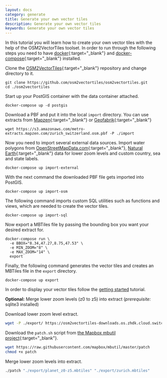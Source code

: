 ```yaml
---
layout: docs
category: generate
title: Generate your own vector tiles
description: Generate your own vector tiles
keywords: Generate your own vector tiles
---
```


In this tutorial you will learn how to create your own vector tiles with the help of the OSM2VectorTiles toolset. In order to run through the following steps you need to have [docker](https://docs.docker.com/engine/installation/){:target="_blank"} and [docker-compose](https://docs.docker.com/compose/install/){:target="_blank"} installed.

Clone the [OSM2VectorTiles](https://github.com/osm2vectortiles/osm2vectortiles){:target="_blank"} repository and change directory to it.

```
git clone https://github.com/osm2vectortiles/osm2vectortiles.git
cd ./osm2vectortiles
```

Start up your PostGIS container with the data container attached.

```
docker-compose up -d postgis
```

Download a PBF and put it into the local `import` directory.
You can use extracts from [Mapzen](https://mapzen.com/data/metro-extracts){:target="_blank"}
or [Geofabrik](http://download.geofabrik.de/){:target="_blank"}

```
wget https://s3.amazonaws.com/metro-extracts.mapzen.com/zurich_switzerland.osm.pbf -P ./import
```

Now you need to import several external data sources.
Import water polygons from [OpenStreetMapData.com](http://openstreetmapdata.com/data/water-polygons){:target="_blank"}, [Natural Earth](http://www.naturalearthdata.com/){:target="_blank"} data for lower zoom levels and custom country, sea and state labels.

```
docker-compose up import-external
```

With the next command the downloaded PBF file gets imported into PostGIS.

```
docker-compose up import-osm
```

The following command imports custom SQL utilities such as functions and views, which are needed to create the vector tiles.

```
docker-compose up import-sql
```

Now export a MBTiles file by passing the bounding box you want your desired extract for.

```
docker-compose run \
  -e BBOX="8.34,47.27,8.75,47.53" \
  -e MIN_ZOOM="8" \
  -e MAX_ZOOM="14" \
  export
```

Finally, the following command generates the vector tiles and creates an MBTiles file in the `export` directory.

```
docker-compose up export
```

In order to display your vector tiles follow the [getting started](/docs/getting-started) tutorial.

**Optional:** Merge lower zoom levels (z0 to z5) into extract (_prerequisite:_ sqlite3 installed)

Download lower zoom level extract.

```bash
wget -P ./export/ https://osm2vectortiles-downloads.os.zhdk.cloud.switch.ch/v2.0/planet_z0-z5.mbtiles
```

Download the `patch.sh` script from [the Mapbox mbutil project](https://github.com/mapbox/mbutil){:target="_blank"}.

```bash
wget https://raw.githubusercontent.com/mapbox/mbutil/master/patch
chmod +x patch
```

Merge lower zoom levels into extract.

```bash
./patch "./export/planet_z0-z5.mbtiles" "./export/zurich.mbtiles"
```
